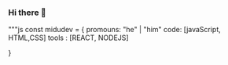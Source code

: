 ### Hi there 👋


"""js 
const midudev = {
    promouns: "he" | "him"
    code: [javaScript, HTML,CSS]
    tools : [REACT, NODEJS]

}

<!--
**edalwil/edalwil** is a ✨ _special_ ✨ repository because its `README.md` (this file) appears on your GitHub profile.

Here are some ideas to get you started:

- 🔭 I’m currently working on ...
- 🌱 I’m currently learning ...
- 👯 I’m looking to collaborate on ...
- 🤔 I’m looking for help with ...
- 💬 Ask me about ...
- 📫 How to reach me: ...
- 😄 Pronouns: ...
- ⚡ Fun fact: ...
-->
